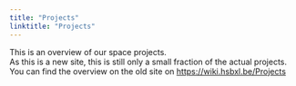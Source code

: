 ```yaml
---
title: "Projects"
linktitle: "Projects"
---
```



This is an overview of our space projects.  
As this is a new site, this is still only a small fraction of the actual projects.  
You can find the overview on the old site on https://wiki.hsbxl.be/Projects
